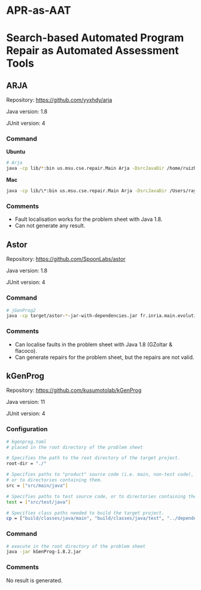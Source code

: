 # APR-as-AAT

# Search-based Automated Program Repair as Automated Assessment Tools

## ARJA

Repository: https://github.com/yyxhdy/arja

Java version: 1.8

JUnit version: 4

### Command

**Ubuntu**

```sh
# Arja
java -cp lib/*:bin us.msu.cse.repair.Main Arja -DsrcJavaDir /home/ruizhen/Projects/SSBSE/Cafe/com1003_cafe -DbinJavaDir /home/ruizhen/Projects/SSBSE/Cafe/com1003_cafe/build/classes/java/main -DbinTestDir /home/ruizhen/Projects/SSBSE/Cafe/com1003_cafe/build/classes/java/test -Ddependences /home/ruizhen/Projects/SSBSE/Cafe/dependency/javaparser-core-3.25.1.jar:/home/ruizhen/Projects/SSBSE/Cafe/dependency/javaparser-core-serialization-3.25.1.jar:/home/ruizhen/Projects/SSBSE/Cafe/dependency/commons-lang3-3.0.jar
```

**Mac**

```sh
java -cp lib/\*:bin us.msu.cse.repair.Main Arja -DsrcJavaDir /Users/ray/Project/PhD/SSBSE/Cafe/com1003_cafe -DbinJavaDir /Users/ray/Project/PhD/SSBSE/Cafe/com1003_cafe/build/classes/java/main -DbinTestDir /Users/ray/Project/PhD/SSBSE/Cafe/com1003_cafe/build/classes/java/test -Ddependences /Users/ray/Project/PhD/SSBSE/Cafe/dependency/javaparser-core-3.25.1.jar:/Users/ray/Project/PhD/SSBSE/Cafe/dependency/javaparser-core-serialization-3.25.1.jar:/Users/ray/Project/PhD/SSBSE/Cafe/dependency/commons-lang3-3.0.jar
```

### Comments

* Fault localisation works for the problem sheet with Java 1.8.
* Can not generate any result.

## Astor

Repository: https://github.com/SpoonLabs/astor

Java version: 1.8

JUnit version: 4

### Command

```sh
# jGenProg2
java -cp target/astor-*-jar-with-dependencies.jar fr.inria.main.evolution.AstorMain -mode jgenprog -srcjavafolder /src/main/java/ -srctestfolder /src/test/java/  -binjavafolder /build/classes/java/main/ -bintestfolder /build/classes/java/test/ -location /home/ruizhen/Projects/SSBSE/Cafe/com1003_cafe -dependencies /home/ruizhen/Projects/SSBSE/Cafe/dependency
```

### Comments

* Can localise faults in the problem sheet with Java 1.8 (GZoltar & flacoco).
* Can generate repairs for the problem sheet, but the repairs are not valid.

## kGenProg

Repository: https://github.com/kusumotolab/kGenProg

Java version: 11

JUnit version: 4

### Configuration

```sh
# kgenprog.toml
# placed in the root directory of the problem sheet

# Specifies the path to the root directory of the target project.
root-dir = "./"

# Specifies paths to "product" source code (i.e. main, non-test code),
# or to directories containing them.
src = ["src/main/java"]

# Specifies paths to test source code, or to directories containing them.
test = ["src/test/java"]

# Specifies class paths needed to build the target project.
cp = ["build/classes/java/main", "build/classes/java/test", "../dependency/commons-lang3-3.0.jar", "../dependency/javaparser-core-3.25.1.jar", "../dependency/javaparser-core-serialization-3.25.1.jar", "../dependency/junit-4.13.2.jar", "../dependency/junit-jupiter-api-5.9.0.jar", "../dependency/junit-jupiter-engine-5.9.0.jar", "../dependency/junit-vintage-engine-5.9.0.jar", "../dependency/apiguardian-api-1.1.2.jar"]
```

### Command

```sh
# execute in the root directory of the problem sheet
java -jar kGenProg-1.8.2.jar 
```

### Comments

No result is generated.
